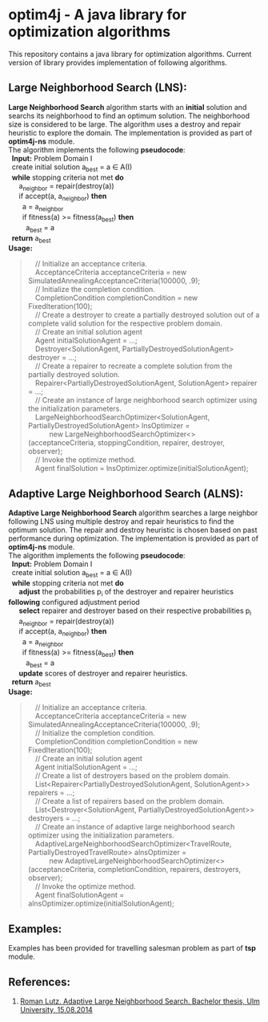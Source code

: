 # optim4j - A java library for optimization algorithms
This repository contains a java library for optimization algorithms. Current version of library provides implementation of following algorithms.
## Large Neighborhood Search (LNS): 
**Large Neighborhood Search** algorithm starts with an **initial** solution and searchs its neighborhood to find an optimum solution. The neighborhood size is considered to be large. The algorithm uses a destroy and repair heuristic to explore the domain. The implementation is provided as part of **optim4j-ns** module.
<br/>The algorithm implements the following **pseudocode**:
<br/>&ensp;**Input:** Problem Domain I
<br/>&ensp;create initial solution a<sub>best</sub> = a ∈ A(I)
<br/>&ensp;**while** stopping criteria not met **do**
<br/>&ensp;&ensp;&ensp;a<sub>neighbor</sub> = repair(destroy(a))
<br/>&ensp;&ensp;&ensp;if accept(a, a<sub>neighbor</sub>) **then**
<br/>&ensp;&ensp;&ensp;&ensp;a = a<sub>neighbor</sub>
<br/>&ensp;&ensp;&ensp;&ensp;if fitness(a) >= fitness(a<sub>best</sub>) **then**
<br/>&ensp;&ensp;&ensp;&ensp;&ensp;a<sub>best</sub> = a
<br/>&ensp;**return** a<sub>best</sub>
<br/>**Usage:**
>&ensp;&ensp;// Initialize an acceptance criteria.
<br/>&ensp;&ensp;AcceptanceCriteria acceptanceCriteria = new SimulatedAnnealingAcceptanceCriteria(100000, .9);
<br/>&ensp;&ensp;// Initialize the completion condition.
<br/>&ensp;&ensp;CompletionCondition completionCondition = new FixedIteration(100);
<br/>&ensp;&ensp;// Create a destroyer to create a partially destroyed solution out of a complete valid solution for the respective problem domain.
<br/>&ensp;&ensp;// Create an initial solution agent
<br/>&ensp;&ensp;Agent initialSolutionAgent = ...;
<br/>&ensp;&ensp;Destroyer<SolutionAgent, PartiallyDestroyedSolutionAgent> destroyer = ...;
<br/>&ensp;&ensp;// Create a repairer to recreate a complete solution from the partially destroyed solution.
<br/>&ensp;&ensp;Repairer<PartiallyDestroyedSolutionAgent, SolutionAgent> repairer = ...;
<br/>&ensp;&ensp;// Create an instance of large neighborhood search optimizer using the initialization parameters.
<br/>&ensp;&ensp;LargeNeighborhoodSearchOptimizer<SolutionAgent, PartiallyDestroyedSolutionAgent> lnsOptimizer =
<br/>&ensp;&ensp;&ensp;&ensp;&ensp;&ensp;new LargeNeighborhoodSearchOptimizer<>(acceptanceCriteria, stoppingCondition, repairer, destroyer, observer);
<br/>&ensp;&ensp;// Invoke the optimize method.
<br/>&ensp;&ensp;Agent finalSolution = lnsOptimizer.optimize(initialSolutionAgent);


## Adaptive Large Neighborhood Search (ALNS):
**Adaptive Large Neighborhood Search** algorithm searches a large neighbor following LNS using multiple destroy and repair heuristics to find the optimum solution. The repair and destroy heuristic is chosen based on past performance during optimization. The implementation is provided as part of **optim4j-ns** module.
<br/>The algorithm implements the following **pseudocode**:
<br/>&ensp;**Input:** Problem Domain I
<br/>&ensp;create initial solution a<sub>best</sub> = a ∈ A(I)
<br/>&ensp;**while** stopping criteria not met **do**
<br/>&ensp;&ensp;&ensp;**adjust** the probabilities p<sub>i</sub> of the destroyer and repairer heuristics **following** configured adjustment period
<br/>&ensp;&ensp;&ensp;**select** repairer and destroyer based on their respective probabilities p<sub>i</sub>
<br/>&ensp;&ensp;&ensp;a<sub>neighbor</sub> = repair(destroy(a))
<br/>&ensp;&ensp;&ensp;if accept(a, a<sub>neighbor</sub>) **then**
<br/>&ensp;&ensp;&ensp;&ensp;a = a<sub>neighbor</sub>
<br/>&ensp;&ensp;&ensp;&ensp;if fitness(a) >= fitness(a<sub>best</sub>) **then**
<br/>&ensp;&ensp;&ensp;&ensp;&ensp;a<sub>best</sub> = a
<br/>&ensp;&ensp;&ensp;**update** scores of destroyer and repairer heuristics.
<br/>&ensp;**return** a<sub>best</sub>
<br/>**Usage:**
>&ensp;&ensp;// Initialize an acceptance criteria.
<br/>&ensp;&ensp;AcceptanceCriteria acceptanceCriteria = new SimulatedAnnealingAcceptanceCriteria(100000, .9);
<br/>&ensp;&ensp;// Initialize the completion condition.
<br/>&ensp;&ensp;CompletionCondition completionCondition = new FixedIteration(100);
<br/>&ensp;&ensp;// Create an initial solution agent
<br/>&ensp;&ensp;Agent initialSolutionAgent = ...;
<br/>&ensp;&ensp;// Create a list of destroyers based on the problem domain.
<br/>&ensp;&ensp;List<Repairer<PartiallyDestroyedSolutionAgent, SolutionAgent>> repairers = ...;
<br/>&ensp;&ensp;// Create a list of repairers based on the problem domain.
<br/>&ensp;&ensp;List<Destroyer<SolutionAgent, PartiallyDestroyedSolutionAgent>> destroyers = ...;
<br/>&ensp;&ensp;// Create an instance of adaptive large neighborhood search optimizer using the initialization parameters.
<br/>&ensp;&ensp;AdaptiveLargeNeighborhoodSearchOptimizer<TravelRoute, PartiallyDestroyedTravelRoute> alnsOptimizer =
><br/>&ensp;&ensp;&ensp;&ensp;&ensp;&ensp;new AdaptiveLargeNeighborhoodSearchOptimizer<>(acceptanceCriteria, completionCondition, repairers, destroyers, observer);
<br/>&ensp;&ensp;// Invoke the optimize method.
<br/>&ensp;&ensp;Agent finalSolutionAgent = alnsOptimizer.optimize(initialSolutionAgent);

## Examples:
Examples has been provided for travelling salesman problem as part of **tsp** module.

## References:
1) [Roman Lutz. Adaptive Large Neighborhood Search. Bachelor thesis, Ulm University, 15.08.2014](https://d-nb.info/1072464683/34)

